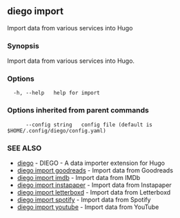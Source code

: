 ## diego import

Import data from various services into Hugo

### Synopsis

Import data from various services into Hugo.

### Options

```
  -h, --help   help for import
```

### Options inherited from parent commands

```
      --config string   config file (default is $HOME/.config/diego/config.yaml)
```

### SEE ALSO

* [diego](diego.md)	 - DIEGO - A data importer extension for Hugo
* [diego import goodreads](diego_import_goodreads.md)	 - Import data from Goodreads
* [diego import imdb](diego_import_imdb.md)	 - Import data from IMDb
* [diego import instapaper](diego_import_instapaper.md)	 - Import data from Instapaper
* [diego import letterboxd](diego_import_letterboxd.md)	 - Import data from Letterboxd
* [diego import spotify](diego_import_spotify.md)	 - Import data from Spotify
* [diego import youtube](diego_import_youtube.md)	 - Import data from YouTube

